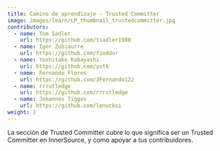 ```yaml
---
title: Camino de aprendizaje - Trusted Committer
image: images/learn/LP_thumbnail_trustedcommitter.jpg
contributors:
  - name: Tom Sadler
    url: https://github.com/tsadler1988
  - name: Igor Zubiaurre
    url: https://github.com/fioddor
  - name: Yoshitake Kobayashi
    url: https://github.com/ystk
  - name: Fernando Flores
    url: https://github.com/JFernando122
  - name: rrrutledge
    url: https://github.com/rrrutledge
  - name: Johannes Tigges
    url: https://github.com/lenucksi
weight: 1
---
```



La sección de Trusted Committer cubre lo que significa ser un Trusted Committer en InnerSource, y como apoyar a tus contribuidores.
<!--- This file autogenerated from https://github.com/InnerSourceCommons/InnerSourceLearningPath/blob/master/scripts -->